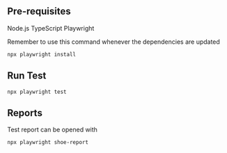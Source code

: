 ## Pre-requisites

Node.js
TypeScript
Playwright

Remember to use this command whenever the dependencies are updated 

    npx playwright install

## Run Test

    npx playwright test

## Reports
Test report can be opened with

    npx playwright shoe-report